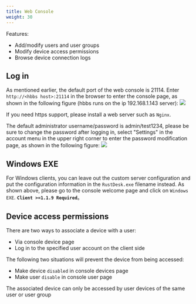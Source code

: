 ```yaml
---
title: Web Console
weight: 30
---
```


Features:

- Add/modify users and user groups
- Modify device access permissions
- Browse device connection logs

## Log in
As mentioned earlier, the default port of the web console is 21114. Enter `http://<hbbs host>:21114` in the browser to enter the console page, as shown in the following figure (hbbs runs on the ip 192.168.1.143 server):
![](/docs/en/self-host/console/images/console-login.png)

If you need https support, please install a web server such as `Nginx`.

The default administrator username/password is admin/test1234, please be sure to change the password after logging in, select "Settings" in the account menu in the upper right corner to enter the password modification page, as shown in the following figure:
<a name=console-home></a>
![](/docs/en/self-host/console/images/console-home.png?v2)

## Windows EXE
For Windows clients, you can leave out the custom server configuration and put the configuration information in the `RustDesk.exe` filename instead. As shown above, please go to the console welcome page and click on `Windows EXE`. **`Client >=1.1.9 Required`**。

## Device access permissions
There are two ways to associate a device with a user:
- Via console device page
- Log in to the specified user account on the client side

The following two situations will prevent the device from being accessed:
- Make device `disabled` in console devices page
- Make user `disable` in console user page

The associated device can only be accessed by user devices of the same user or user group
